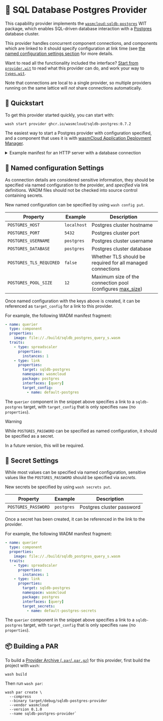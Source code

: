 # 🐘 SQL Database Postgres Provider

This capability provider implements the [`wasmcloud:sqldb-postgres`][wasmcloud-sqldb-postgres-wit] WIT package, which enables SQL-driven database interaction with a [Postgres][postgres] database cluster.

This provider handles concurrent component connections, and components which are linked to it should specify configuration at link time (see [the named configuration settings section](#named-configuration-settings) for more details.

Want to read all the functionality included the interface? [Start from `provider.wit`](./wit/provider.wit) to read what this provider can do, and work your way to [`types.wit`](./wit/types.wit).

Note that connections are local to a single provider, so multiple providers running on the same lattice will _not_ share connections automatically.

[postgres]: https://postgresql.org
[wasmcloud-sqldb-postgres-wit]: https://github.com/vados-cosmonic/wit-wasmcloud-postgres

## 👟 Quickstart

To get this provider started quickly, you can start with:

```console
wash start provider ghcr.io/wasmcloud/sqldb-postgres:0.7.2
```

The easiest way to start a Postgres provider with configuration specified, and a component that uses it is with [wasmCloud Application Deployment Manager][wadm].

<details>
<summary>Example manifest for an HTTP server with a database connection</summary>

```yaml
apiVersion: core.oam.dev/v1beta1
kind: Application
metadata:
  name: sqldb-postgres-example
  annotations:
    version: v0.0.1
    description: SQLDB Postgres example
spec:
  components:
    # A capability provider that enables Postgres access for the component
    - name: sqldb-postgres
      type: capability
      properties:
        image: ghcr.io/wasmcloud/sqldb-postgres:0.9.0

    # A capability provider that provides HTTP serving for the component
    - name: http-server
      type: capability
      properties:
        image: ghcr.io/wasmcloud/http-server:0.26.0

    # A component that uses both capability providers above (HTTP server and sqldb-postgres)
    # to provide a TODO app on http://localhost:8080
    - name: todo-app
      type: component
      properties:
        image: file://build/todo_app_s.wasm
      traits:
        # Govern the spread/scheduling of the component
        - type: spreadscaler
          properties:
            instances: 1

        # Link the httpserver to the component, and configure the HTTP server
        # to listen on port 8080 for incoming requests
        - type: link
          properties:
            target: http-server
            namespace: wasi
            package: http
            interfaces: [incoming-handler]
            source_config:
              - name: default-http
                properties:
                  address: 127.0.0.1:8080

        # Link the sqldb-provider to the component, specifying the postgres cluster URL
        - type: link
          properties:
            target: sqldb-postgres
            namespace: wasmcloud
            package: sqldb-postgres
            interfaces: [query, prepared]
            # NOTE: When configuration is specified below only by name, it references a named configuration
            # (ex. one set via `wash config put`)
            target_config:
              - name: pg
```

</details>

[wadm]: https://github.com/wasmCloud/wadm

## 📑 Named configuration Settings

As connection details are considered sensitive information, they should be specified via named configuration to the provider, and _specified_ via link definitions.
WADM files should not be checked into source control containing secrets.

New named configuration can be specified by using `wash config put`.

| Property                | Example     | Description                                                                                                                                                         |
| ----------------------- | ----------- | ------------------------------------------------------------------------------------------------------------------------------------------------------------------- |
| `POSTGRES_HOST`         | `localhost` | Postgres cluster hostname                                                                                                                                           |
| `POSTGRES_PORT`         | `5432`      | Postgres cluster port                                                                                                                                               |
| `POSTGRES_USERNAME`     | `postgres`  | Postgres cluster username                                                                                                                                           |
| `POSTGRES_DATABASE`     | `postgres`  | Postgres cluster database                                                                                                                                           |
| `POSTGRES_TLS_REQUIRED` | `false`     | Whether TLS should be required for all managed connections                                                                                                          |
| `POSTGRES_POOL_SIZE`    | `12`        | Maximum size of the connection pool (configures [max_size](https://docs.rs/deadpool-postgres/0.14.1/deadpool_postgres/struct.PoolConfig.html#structfield.max_size)) |

Once named configuration with the keys above is created, it can be referenced as `target_config` for a link to this provider.

For example, the following WADM manifest fragment:

```yaml
- name: querier
  type: component
  properties:
    image: file://./build/sqldb_postgres_query_s.wasm
  traits:
    - type: spreadscaler
      properties:
        instances: 1
    - type: link
      properties:
        target: sqldb-postgres
        namespace: wasmcloud
        package: postgres
        interfaces: [query]
        target_config:
          - name: default-postgres
```

The `querier` component in the snippet above specifies a link to a `sqldb-postgres` target, with `target_config` that is only specifies `name` (no `properties`).

> [!WARNING]
> While `POSTGRES_PASSWORD` can be specified as named configuration, it should be specified as a secret.
>
> In a future version, this will be required.

## 🔐 Secret Settings

While most values can be specified via named configuration, sensitive values like the `POSTGRES_PASSWORD` should be specified via _secrets_.

New secrets be specified by using `wash secrets put`.

| Property            | Example    | Description               |
| ------------------- | ---------- | ------------------------- |
| `POSTGRES_PASSWORD` | `postgres` | Postgres cluster password |

Once a secret has been created, it can be referenced in the link to the provider.

For example, the following WADM manifest fragment:

```yaml
- name: querier
  type: component
  properties:
    image: file://./build/sqldb_postgres_query_s.wasm
  traits:
    - type: spreadscaler
      properties:
        instances: 1
    - type: link
      properties:
        target: sqldb-postgres
        namespace: wasmcloud
        package: postgres
        interfaces: [query]
        target_secrets:
          - name: default-postgres-secrets
```

The `querier` component in the snippet above specifies a link to a `sqldb-postgres` target, with `target_config` that is only specifies `name` (no `properties`).

## 📦 Building a PAR

To build a [Provider Archive (`.par`/`.par.gz`)][par] for this provider, first build the project with `wash`:

```console
wash build
```

Then run `wash par`:

```
wash par create \
  --compress
  --binary target/debug/sqldb-postgres-provider
  --vendor wasmcloud
  --version 0.1.0
  --name sqldb-postgres-provider`
```

[par]: https://wasmcloud.com/docs/developer/providers/build
